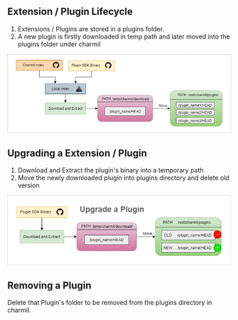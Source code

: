 ## Extension / Plugin Lifecycle

1. Extensions / Plugins are stored in a plugins folder.
2. A new plugin is firstly downloaded in temp path and later moved into the plugins folder under charmil

![General Plugin Lifecycle](../images/general-plugin-lifecycle.png)

## Upgrading a Extension / Plugin

1. Download and Extract the plugin's binary into a temporary path
2. Move the newly downloaded plugin into plugins directory and delete old version

![upgrade plugin](../images/upgrade-plugin.png)

## Removing a Plugin

Delete that Plugin's folder to be removed from the plugins directory in charmil.
